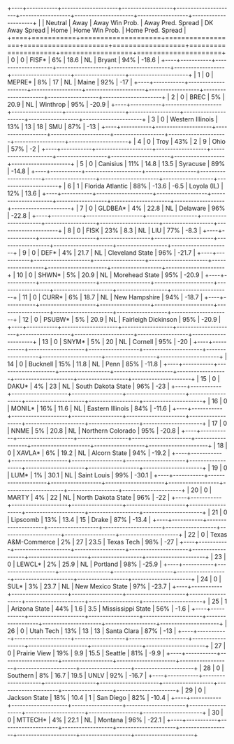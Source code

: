 +----+-----------+--------------------+------------------+---------------------+------------------+---------------------+------------------+---------------------+
|    |   Neutral | Away               | Away Win Prob.   |   Away Pred. Spread | DK Away Spread   | Home                | Home Win Prob.   |   Home Pred. Spread |
+====+===========+====================+==================+=====================+==================+=====================+==================+=====================+
|  0 |         0 | FISF*              | 6%               |                18.6 | NL               | Bryant              | 94%              |               -18.6 |
+----+-----------+--------------------+------------------+---------------------+------------------+---------------------+------------------+---------------------+
|  1 |         0 | MEPRE*             | 8%               |                17   | NL               | Maine               | 92%              |               -17   |
+----+-----------+--------------------+------------------+---------------------+------------------+---------------------+------------------+---------------------+
|  2 |         0 | BREC               | 5%               |                20.9 | NL               | Winthrop            | 95%              |               -20.9 |
+----+-----------+--------------------+------------------+---------------------+------------------+---------------------+------------------+---------------------+
|  3 |         0 | Western Illinois   | 13%              |                13   | 18               | SMU                 | 87%              |               -13   |
+----+-----------+--------------------+------------------+---------------------+------------------+---------------------+------------------+---------------------+
|  4 |         0 | Troy               | 43%              |                 2   | 9                | Ohio                | 57%              |                -2   |
+----+-----------+--------------------+------------------+---------------------+------------------+---------------------+------------------+---------------------+
|  5 |         0 | Canisius           | 11%              |                14.8 | 13.5             | Syracuse            | 89%              |               -14.8 |
+----+-----------+--------------------+------------------+---------------------+------------------+---------------------+------------------+---------------------+
|  6 |         1 | Florida Atlantic   | 88%              |               -13.6 | -6.5             | Loyola (IL)         | 12%              |                13.6 |
+----+-----------+--------------------+------------------+---------------------+------------------+---------------------+------------------+---------------------+
|  7 |         0 | GLDBEA*            | 4%               |                22.8 | NL               | Delaware            | 96%              |               -22.8 |
+----+-----------+--------------------+------------------+---------------------+------------------+---------------------+------------------+---------------------+
|  8 |         0 | FISK               | 23%              |                 8.3 | NL               | LIU                 | 77%              |                -8.3 |
+----+-----------+--------------------+------------------+---------------------+------------------+---------------------+------------------+---------------------+
|  9 |         0 | DEF*               | 4%               |                21.7 | NL               | Cleveland State     | 96%              |               -21.7 |
+----+-----------+--------------------+------------------+---------------------+------------------+---------------------+------------------+---------------------+
| 10 |         0 | SHWN*              | 5%               |                20.9 | NL               | Morehead State      | 95%              |               -20.9 |
+----+-----------+--------------------+------------------+---------------------+------------------+---------------------+------------------+---------------------+
| 11 |         0 | CURR*              | 6%               |                18.7 | NL               | New Hampshire       | 94%              |               -18.7 |
+----+-----------+--------------------+------------------+---------------------+------------------+---------------------+------------------+---------------------+
| 12 |         0 | PSUBW*             | 5%               |                20.9 | NL               | Fairleigh Dickinson | 95%              |               -20.9 |
+----+-----------+--------------------+------------------+---------------------+------------------+---------------------+------------------+---------------------+
| 13 |         0 | SNYM*              | 5%               |                20   | NL               | Cornell             | 95%              |               -20   |
+----+-----------+--------------------+------------------+---------------------+------------------+---------------------+------------------+---------------------+
| 14 |         0 | Bucknell           | 15%              |                11.8 | NL               | Penn                | 85%              |               -11.8 |
+----+-----------+--------------------+------------------+---------------------+------------------+---------------------+------------------+---------------------+
| 15 |         0 | DAKU*              | 4%               |                23   | NL               | South Dakota State  | 96%              |               -23   |
+----+-----------+--------------------+------------------+---------------------+------------------+---------------------+------------------+---------------------+
| 16 |         0 | MONIL*             | 16%              |                11.6 | NL               | Eastern Illinois    | 84%              |               -11.6 |
+----+-----------+--------------------+------------------+---------------------+------------------+---------------------+------------------+---------------------+
| 17 |         0 | NNME               | 5%               |                20.8 | NL               | Northern Colorado   | 95%              |               -20.8 |
+----+-----------+--------------------+------------------+---------------------+------------------+---------------------+------------------+---------------------+
| 18 |         0 | XAVLA*             | 6%               |                19.2 | NL               | Alcorn State        | 94%              |               -19.2 |
+----+-----------+--------------------+------------------+---------------------+------------------+---------------------+------------------+---------------------+
| 19 |         0 | LUM*               | 1%               |                30.1 | NL               | Saint Louis         | 99%              |               -30.1 |
+----+-----------+--------------------+------------------+---------------------+------------------+---------------------+------------------+---------------------+
| 20 |         0 | MARTY              | 4%               |                22   | NL               | North Dakota State  | 96%              |               -22   |
+----+-----------+--------------------+------------------+---------------------+------------------+---------------------+------------------+---------------------+
| 21 |         0 | Lipscomb           | 13%              |                13.4 | 15               | Drake               | 87%              |               -13.4 |
+----+-----------+--------------------+------------------+---------------------+------------------+---------------------+------------------+---------------------+
| 22 |         0 | Texas A&M-Commerce | 2%               |                27   | 23.5             | Texas Tech          | 98%              |               -27   |
+----+-----------+--------------------+------------------+---------------------+------------------+---------------------+------------------+---------------------+
| 23 |         0 | LEWCL*             | 2%               |                25.9 | NL               | Portland            | 98%              |               -25.9 |
+----+-----------+--------------------+------------------+---------------------+------------------+---------------------+------------------+---------------------+
| 24 |         0 | SUL*               | 3%               |                23.7 | NL               | New Mexico State    | 97%              |               -23.7 |
+----+-----------+--------------------+------------------+---------------------+------------------+---------------------+------------------+---------------------+
| 25 |         1 | Arizona State      | 44%              |                 1.6 | 3.5              | Mississippi State   | 56%              |                -1.6 |
+----+-----------+--------------------+------------------+---------------------+------------------+---------------------+------------------+---------------------+
| 26 |         0 | Utah Tech          | 13%              |                13   | 13               | Santa Clara         | 87%              |               -13   |
+----+-----------+--------------------+------------------+---------------------+------------------+---------------------+------------------+---------------------+
| 27 |         0 | Prairie View       | 19%              |                 9.9 | 15.5             | Seattle             | 81%              |                -9.9 |
+----+-----------+--------------------+------------------+---------------------+------------------+---------------------+------------------+---------------------+
| 28 |         0 | Southern           | 8%               |                16.7 | 19.5             | UNLV                | 92%              |               -16.7 |
+----+-----------+--------------------+------------------+---------------------+------------------+---------------------+------------------+---------------------+
| 29 |         0 | Jackson State      | 18%              |                10.4 | 1                | San Diego           | 82%              |               -10.4 |
+----+-----------+--------------------+------------------+---------------------+------------------+---------------------+------------------+---------------------+
| 30 |         0 | MTTECH*            | 4%               |                22.1 | NL               | Montana             | 96%              |               -22.1 |
+----+-----------+--------------------+------------------+---------------------+------------------+---------------------+------------------+---------------------+